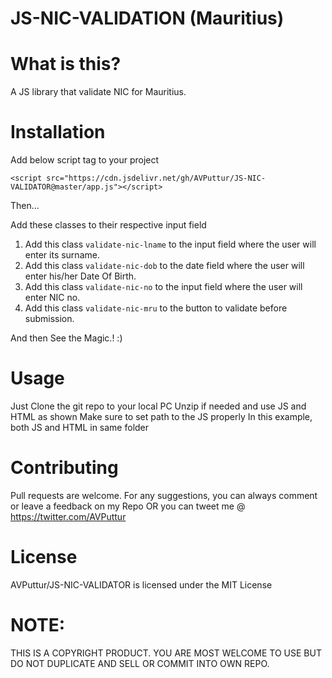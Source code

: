 # JS-NIC-VALIDATION (Mauritius)

# What is this?

A JS library that validate NIC for Mauritius.

# Installation

Add below script tag to your project 

`<script src="https://cdn.jsdelivr.net/gh/AVPuttur/JS-NIC-VALIDATOR@master/app.js"></script>`

Then...

Add these classes to their respective input field

1. Add this class `validate-nic-lname` to the input field where the user will enter its surname.
2. Add this class `validate-nic-dob` to the date field where the user will enter his/her Date Of Birth.
3. Add this class `validate-nic-no` to the input field where the user will enter NIC no.
4. Add this class `validate-nic-mru` to the button to validate before submission.  

And then See the Magic.! :)

# Usage
 
Just Clone the git repo to your local PC
Unzip if needed and use JS and HTML as shown
Make sure to set path to the JS properly
In this example, both JS and HTML in same folder


# Contributing

Pull requests are welcome. For any suggestions, you can always comment or leave a feedback on my Repo
OR you can tweet me @ https://twitter.com/AVPuttur

# License

AVPuttur/JS-NIC-VALIDATOR is licensed under the MIT License

# NOTE:
 
THIS IS A COPYRIGHT PRODUCT. YOU ARE MOST WELCOME TO USE BUT DO NOT DUPLICATE AND SELL OR COMMIT INTO OWN REPO.
